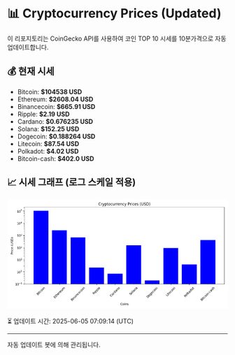 
# 📊 Cryptocurrency Prices (Updated)

이 리포지토리는 CoinGecko API를 사용하여 코인 TOP 10 시세를 10분가격으로 자동 업데이트합니다.

## 💰 현재 시세
- Bitcoin: **$104538 USD**
- Ethereum: **$2608.04 USD**
- Binancecoin: **$665.91 USD**
- Ripple: **$2.19 USD**
- Cardano: **$0.676235 USD**
- Solana: **$152.25 USD**
- Dogecoin: **$0.188264 USD**
- Litecoin: **$87.54 USD**
- Polkadot: **$4.02 USD**
- Bitcoin-cash: **$402.0 USD**

## 📈 시세 그래프 (로그 스케일 적용)
![Crypto Prices](crypto_prices.png)

⏳ 업데이트 시간: 2025-06-05 07:09:14 (UTC)

---
자동 업데이트 봇에 의해 관리됩니다.
